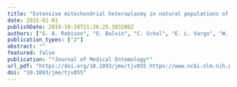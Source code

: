 ```yaml
---
title: "Extensive mitochondrial heteroplasmy in natural populations of a resurging human pest, the bed bug (Hemiptera: Cimicidae)"
date: 2015-01-01
publishDate: 2019-10-28T21:26:25.383208Z
authors: ["G. A. Robison", "O. Balvin", "C. Schal", "E. L. Vargo", "W. Booth"]
publication_types: ["2"]
abstract: ""
featured: false
publication: "*Journal of Medical Entomology*"
url_pdf: "https://doi.org/10.1093/jme/tjv055 https://www.ncbi.nlm.nih.gov/pmc/articles/PMC4592348/pdf/tjv055.pdf"
doi: "10.1093/jme/tjv055"
---
```


